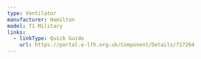 ```yaml
---
type: Ventilator
manufacturer: Hamilton
model: T1 Military
links:
  - linkType: Quick Guide
    url: https://portal.e-lfh.org.uk/Component/Details/717264
---
```

